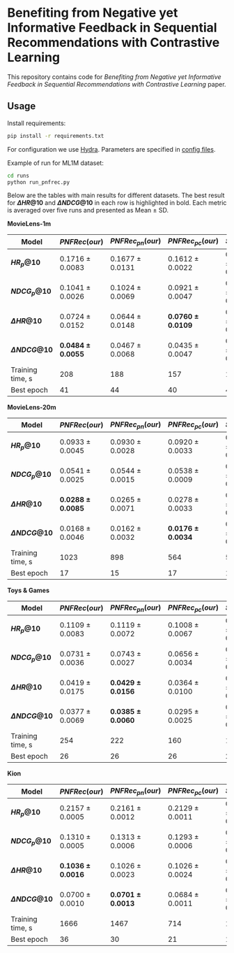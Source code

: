 # Benefiting from Negative yet Informative Feedback in Sequential Recommendations with Contrastive Learning

This repository contains code for *Benefiting from Negative yet Informative Feedback in Sequential Recommendations with Contrastive Learning* paper.

## Usage
Install requirements:
```sh
pip install -r requirements.txt
```

For configuration we use [Hydra](https://hydra.cc/). Parameters are specified in [config files](runs/configs/).

Example of run for ML1M dataset:

```sh
cd runs
python run_pnfrec.py 
```
Below are the tables with main results for different datasets. The best result for **$\Delta HR@10$** and **$\Delta NDCG@10$** in each row is highlighted in bold. Each metric is averaged over five runs and presented as Mean $\pm$ SD.

**MovieLens-1m**

| **Model**          | **$PNFRec (our)$**   | **$PNFRec_{pn} (our)$**|**$PNFRec_{pc} (our)$**| **$SASRec_p$**   |**$SASRec_c$**    |**$SASRec$**      |
|--------------------|--------------------|--------------------|-------------------|----------------|----------------|----------------|
| **$HR_p@10$**      | 0.1716 $\pm$ 0.0083| 0.1677 $\pm$ 0.0131| 0.1612 $\pm$ 0.0022| 0.1587 $\pm$ 0.0112| 0.1638 $\pm$ 0.0083| 0.1683 $\pm$ 0.0089|
| **$NDCG_p@10$**    | 0.1041 $\pm$ 0.0026|	0.1024 $\pm$ 0.0069| 0.0921 $\pm$ 0.0047|	0.0935 $\pm$ 0.0086| 0.0892 $\pm$ 0.0053| 0.0927 $\pm$ 0.0034|      
| **$\Delta HR@10$** | 0.0724 $\pm$ 0.0152|	0.0644 $\pm$ 0.0148| **0.0760 $\pm$ 0.0109**|	0.0726 $\pm$ 0.0170| -0.0213 $\pm$ 0.0044|	-0.0160 $\pm$ 0.0061|
|**$\Delta NDCG@10$**| **0.0484 $\pm$ 0.0055**|	0.0467 $\pm$ 0.0068| 0.0435 $\pm$ 0.0047|	0.0449 $\pm$ 0.0052| -0.0174 $\pm$ 0.0036|	-0.0116 $\pm$ 0.0064|
| Training time, s      | 208|188|	157|	123|	423|	160|
| Best epoch     |41|	44|	40|	42|	52|	41|

**MovieLens-20m**

| **Model**          | **$PNFRec (our)$**   | **$PNFRec_{pn} (our)$**|**$PNFRec_{pc} (our)$**| **$SASRec_p$**   |**$SASRec_c$**    |**$SASRec$**      |
|--------------------|--------------------|--------------------|-------------------|----------------|----------------|----------------|
| **$HR_p@10$**      | 0.0933 $\pm$ 0.0045| 0.0930 $\pm$ 0.0028| 0.0920 $\pm$ 0.0033| 0.0873 $\pm$ 0.0053| 0.0893 $\pm$ 0.0014| 0.0902 $\pm$ 0.0026|
| **$NDCG_p@10$**    | 0.0541 $\pm$ 0.0025|	0.0544 $\pm$ 0.0015| 0.0538 $\pm$ 0.0009|	0.0511 $\pm$ 0.0032| 0.0541 $\pm$ 0.0010| 0.0545 $\pm$ 0.0011|      
| **$\Delta HR@10$** | **0.0288 $\pm$ 0.0085**|	0.0265 $\pm$ 0.0071| 0.0278 $\pm$ 0.0033|	0.0276 $\pm$ 0.0047| 0.0016 $\pm$ 0.0022|	0.0043 $\pm$ 0.0050|
|**$\Delta NDCG@10$**| 0.0168 $\pm$ 0.0046|	0.0162 $\pm$ 0.0032| **0.0176 $\pm$ 0.0034**|	0.0174 $\pm$ 0.0042| 0.0007 $\pm$ 0.0023|	0.0028 $\pm$ 0.0029|
| Training time, s      | 1023|	898|	564|	549|	2755|	1959|
| Best epoch     |17|	15|	17|	17|	23|	19|

**Toys & Games**

| **Model**          | **$PNFRec (our)$**   | **$PNFRec_{pn} (our)$**|**$PNFRec_{pc} (our)$**| **$SASRec_p$**   |**$SASRec_c$**    |**$SASRec$**      |
|--------------------|--------------------|--------------------|-------------------|----------------|----------------|----------------|
| **$HR_p@10$**      | 0.1109 $\pm$ 0.0083| 0.1119 $\pm$ 0.0072| 0.1008 $\pm$ 0.0067| 0.0998 $\pm$ 0.0039| 0.1279 $\pm$ 0.0041| 0.1275 $\pm$ 0.0043|
| **$NDCG_p@10$**    | 0.0731 $\pm$ 0.0036|	0.0743 $\pm$ 0.0027| 0.0656 $\pm$ 0.0034|	0.0661 $\pm$ 0.0035| 0.0795 $\pm$ 0.0019| 0.0804 $\pm$ 0.0014|      
| **$\Delta HR@10$** | 0.0419 $\pm$ 0.0175|	**0.0429 $\pm$ 0.0156**| 0.0364 $\pm$ 0.0100|	0.0354 $\pm$ 0.0037| -0.0284 $\pm$ 0.0096|	-0.0425 $\pm$ 0.0116|
|**$\Delta NDCG@10$**| 0.0377 $\pm$ 0.0069|	**0.0385 $\pm$ 0.0060**| 0.0295 $\pm$ 0.0025|	0.0290 $\pm$ 0.0024| -0.0191 $\pm$ 0.0079|	-0.0256 $\pm$ 0.0078|
| Training time, s     | 254|	222|	160|	158|	313|	260|
| Best epoch     |26|	26|	26|	26|	35|	30|

**Kion**

| **Model**          | **$PNFRec (our)$**   | **$PNFRec_{pn} (our)$**|**$PNFRec_{pc} (our)$**| **$SASRec_p$**   |**$SASRec_c$**    |**$SASRec$**      |
|--------------------|--------------------|--------------------|-------------------|----------------|----------------|----------------|
| **$HR_p@10$**      | 0.2157 $\pm$ 0.0005| 0.2161 $\pm$ 0.0012| 0.2129 $\pm$ 0.0011| 0.2135 $\pm$ 0.0020| 0.2182 $\pm$ 0.0011| 0.2180 $\pm$ 0.0014|
| **$NDCG_p@10$**    | 0.1310 $\pm$ 0.0005|	0.1313 $\pm$ 0.0006| 0.1293 $\pm$ 0.0006|	0.1300 $\pm$ 0.0011| 0.1308 $\pm$ 0.0009| 0.1316 $\pm$ 0.0009|      
| **$\Delta HR@10$** | **0.1036 $\pm$ 0.0016**|	0.1026 $\pm$ 0.0023| 0.1026 $\pm$ 0.0024|	0.1024 $\pm$ 0.0019| 0.0727 $\pm$ 0.0018|	0.0719 $\pm$ 0.0047|
|**$\Delta NDCG@10$**| 0.0700 $\pm$ 0.0010|	**0.0701 $\pm$ 0.0013**| 0.0684 $\pm$ 0.0011|	0.0689 $\pm$ 0.0009| 0.0506 $\pm$ 0.0014|	0.0521 $\pm$ 0.0012|
| Training time, s    | 1666|	1467|	714|	1004|	1730|	1124|
| Best epoch     |36 |	30|	21|	19|	32|	28|

